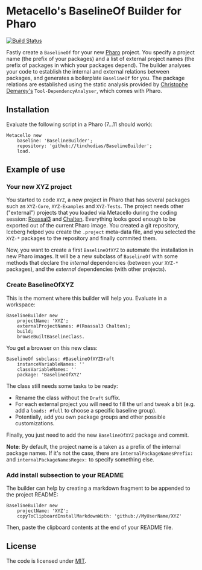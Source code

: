 # Metacello's BaselineOf Builder for Pharo

[![Build Status](https://travis-ci.org/tinchodias/BaselineBuilder.png)](http://travis-ci.org/tinchodias/BaselineBuilder)

Fastly create a `BaselineOf` for your new [Pharo](https://pharo.org/) project. You specify a project name (the prefix of your packages) and a list of external project names (the prefix of packages in which your packages depend). The builder analyses your code to establish the internal and external relations between packages, and generates a boilerplate `BaselineOf` for you. The package relations are established using the static analysis provided by [Christophe Demarey's](https://github.com/demarey/) `Tool-DependencyAnalyser`, which comes with Pharo.

## Installation

Evaluate the following script in a Pharo (7...11 should work):

~~~Smalltalk
Metacello new
    baseline: 'BaselineBuilder';
    repository: 'github://tinchodias/BaselineBuilder';
    load.
~~~

## Example of use

### Your new XYZ project

You started to code `XYZ`, a new project in Pharo that has several packages such as `XYZ-Core`, `XYZ-Examples` and `XYZ-Tests`.
The project needs other ("external") projects that you loaded via Metacello during the coding session: [Roassal3](https://github.com/ObjectProfile/Roassal3) and [Chalten](https://github.com/ba-st/Chalten). 
Everything looks good enough to be exported out of the current Pharo image.
You created a git repository, Iceberg helped you create the `.project` meta-data file, and you selected the `XYZ-*` packages to the repository and finally commited them. 

Now, you want to create a first `BaselineOfXYZ` to automate the installation in new Pharo images.
It will be a new subclass of `BaselineOf` with some methods that declare the *internal* dependencies (between your `XYZ-*` packages), and the *external* dependencies (with other projects).

### Create BaselineOfXYZ
This is the moment where this builder will help you. Evaluate in a workspace:
~~~Smalltalk
BaselineBuilder new
	projectName: 'XYZ';
	externalProjectNames: #(Roassal3 Chalten);
	build;
	browseBuiltBaselineClass.
~~~

You get a browser on this new class:
~~~Smalltalk
BaselineOf subclass: #BaselineOfXYZDraft
	instanceVariableNames: ''
	classVariableNames: ''
	package: 'BaselineOfXYZ'
~~~

The class still needs some tasks to be ready:
* Rename the class without the `Draft` suffix.
* For each external project you will need to fill the url and tweak a bit (e.g. add a `loads: #full` to choose a specific baseline group). 
* Potentially, add you own package groups and other possible customizations.

Finally, you just need to add the new `BaselineOfXYZ` package and commit.

**Note**: By default, the project name is a taken as a prefix of the internal package names. If it's not the case, there are `internalPackageNamesPrefix:` and `internalPackageNamesRegex:` to specify something else.

### Add install subsection to your README

The builder can help by creating a markdown fragment to be appended to the project README:

~~~Smalltalk
BaselineBuilder new
	projectName: 'XYZ';
	copyToClipboardInstallMarkdownWith: 'github://MyUserName/XYZ'
~~~

Then, paste the clipboard contents at the end of your README file.

## License
The code is licensed under [MIT](LICENSE).
